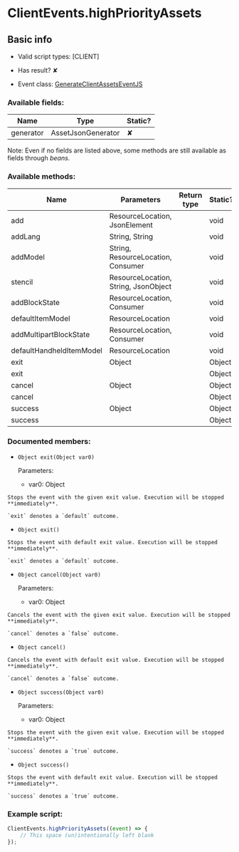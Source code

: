 # ClientEvents.highPriorityAssets

## Basic info

- Valid script types: [CLIENT]

- Has result? ✘

- Event class: [GenerateClientAssetsEventJS](https://github.com/KubeJS-Mods/KubeJS/tree/2001/common/src/main/java/dev/latvian/mods/kubejs/client/GenerateClientAssetsEventJS.java)

### Available fields:

| Name | Type | Static? |
| ---- | ---- | ------- |
| generator | AssetJsonGenerator | ✘ |

Note: Even if no fields are listed above, some methods are still available as fields through *beans*.

### Available methods:

| Name | Parameters | Return type | Static? |
| ---- | ---------- | ----------- | ------- |
| add | ResourceLocation, JsonElement |  | void | ✘ |
| addLang | String, String |  | void | ✘ |
| addModel | String, ResourceLocation, Consumer<ModelGenerator> |  | void | ✘ |
| stencil | ResourceLocation, String, JsonObject |  | void | ✘ |
| addBlockState | ResourceLocation, Consumer<VariantBlockStateGenerator> |  | void | ✘ |
| defaultItemModel | ResourceLocation |  | void | ✘ |
| addMultipartBlockState | ResourceLocation, Consumer<MultipartBlockStateGenerator> |  | void | ✘ |
| defaultHandheldItemModel | ResourceLocation |  | void | ✘ |
| exit | Object |  | Object | ✘ |
| exit |  |  | Object | ✘ |
| cancel | Object |  | Object | ✘ |
| cancel |  |  | Object | ✘ |
| success | Object |  | Object | ✘ |
| success |  |  | Object | ✘ |


### Documented members:

- `Object exit(Object var0)`

  Parameters:
  - var0: Object

```
Stops the event with the given exit value. Execution will be stopped **immediately**.

`exit` denotes a `default` outcome.
```

- `Object exit()`
```
Stops the event with default exit value. Execution will be stopped **immediately**.

`exit` denotes a `default` outcome.
```

- `Object cancel(Object var0)`

  Parameters:
  - var0: Object

```
Cancels the event with the given exit value. Execution will be stopped **immediately**.

`cancel` denotes a `false` outcome.
```

- `Object cancel()`
```
Cancels the event with default exit value. Execution will be stopped **immediately**.

`cancel` denotes a `false` outcome.
```

- `Object success(Object var0)`

  Parameters:
  - var0: Object

```
Stops the event with the given exit value. Execution will be stopped **immediately**.

`success` denotes a `true` outcome.
```

- `Object success()`
```
Stops the event with default exit value. Execution will be stopped **immediately**.

`success` denotes a `true` outcome.
```



### Example script:

```js
ClientEvents.highPriorityAssets((event) => {
	// This space (un)intentionally left blank
});
```

